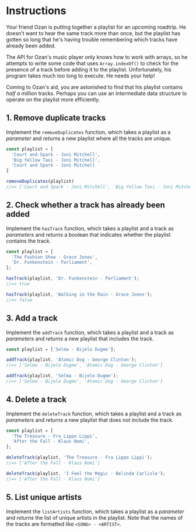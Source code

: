 # Instructions

Your friend Ozan is putting together a playlist for an upcoming roadtrip. He doesn't want to hear the same track more than once, but the playlist has gotten so long that he's having trouble remembering which tracks have already been added.

The API for Ozan's music player only knows how to work with arrays, so he attempts to write some code that uses `Array.indexOf()` to check for the presence of a track before adding it to the playlist. Unfortunately, his program takes much too long to execute. He needs your help!

Coming to Ozan's aid, you are astonished to find that his playlist contains _half a million_ tracks. Perhaps you can use an intermediate data structure to operate on the playlist more efficiently.

## 1. Remove duplicate tracks

Implement the `removeDuplicates` function, which takes a playlist as a _parameter_ and _returns_ a new playlist where all the tracks are unique.

```javascript
const playlist = [
  'Court and Spark - Joni Mitchell',
  'Big Yellow Taxi - Joni Mitchell',
  'Court and Spark - Joni Mitchell
]

removeDuplicates(playlist)
//=> ['Court and Spark - Joni Mitchell', 'Big Yellow Taxi - Joni Mitchell']
```

## 2. Check whether a track has already been added

Implement the `hasTrack` function, which takes a playlist and a track as _parameters_ and _returns_ a boolean that indicates whether the playlist contains the track.

```javascript
const playlist = [
  'The Fashion Show - Grace Jones',
  'Dr. Funkenstein - Parliament',
];

hasTrack(playlist, 'Dr. Funkenstein - Parliament');
//=> true

hasTrack(playlist, 'Walking in the Rain - Grace Jones');
//=> false
```

## 3. Add a track

Implement the `addTrack` function, which takes a playlist and a track as _parameters_ and _returns_ a new playlist that includes the track.

```javascript
const playlist = ['Selma - Bijelo Dugme'];

addTrack(playlist, 'Atomic Dog - George Clinton');
//=> ['Selma - Bijelo Dugme', 'Atomic Dog - George Clinton']

addTrack(playlist, 'Selma - Bijelo Dugme');
//=> ['Selma - Bijelo Dugme', 'Atomic Dog - George Clinton']
```

## 4. Delete a track

Implement the `deleteTrack` function, which takes a playlist and a track as _parameters_ and _returns_ a new playlist that does not include the track.

```javascript
const playlist = [
  'The Treasure - Fra Lippo Lippi',
  'After the Fall - Klaus Nomi',
];

deleteTrack(playlist, 'The Treasure - Fra Lippo Lippi');
//=> ['After the Fall - Klaus Nomi']

deleteTrack(playlist, 'I Feel the Magic - Belinda Carlisle');
//=> ['After the Fall - Klaus Nomi']
```

## 5. List unique artists

Implement the `listArtists` function, which takes a playlist as a _parameter_ and _returns_ the list of unique artists in the playlist. Note that the names of the tracks are formatted like `<SONG> - <ARTIST>`.
